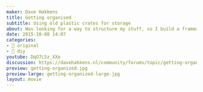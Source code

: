 ```yaml
---
maker: Dave Hakkens
title: Getting organised
subtitle: Using old plastic crates for storage
about: Was looking for a way to structure my stuff, so I build a framework to store 45 old plastic crates.
date: 2015-10-08 14:07
categories:
- 💫 original
- 🔧 diy
youtube: DqO7L5z_XXo
discussion: https://davehakkens.nl/community/forums/topic/getting-organized/
preview: getting-organized.jpg
preview-large: getting-organized-large.jpg
layout: movie
---
```

